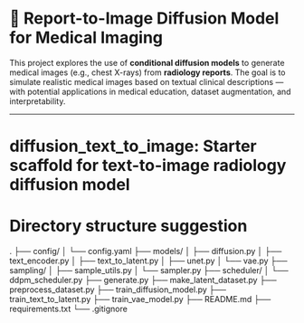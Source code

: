 # 🧠 Report-to-Image Diffusion Model for Medical Imaging

This project explores the use of **conditional diffusion models** to generate medical images (e.g., chest X-rays) from **radiology reports**. The goal is to simulate realistic medical images based on textual clinical descriptions — with potential applications in medical education, dataset augmentation, and interpretability.

---

# diffusion_text_to_image: Starter scaffold for text-to-image radiology diffusion model

# Directory structure suggestion
.
├── config/
│   └── config.yaml
├── models/
│   ├── diffusion.py
│   ├── text_encoder.py
│   ├── text_to_latent.py
│   ├── unet.py
│   └── vae.py
├── sampling/
│   ├── sample_utils.py
│   └── sampler.py
├── scheduler/
│   └── ddpm_scheduler.py
├── generate.py
├── make_latent_dataset.py
├── preprocess_dataset.py
├── train_diffusion_model.py
├── train_text_to_latent.py
├── train_vae_model.py
├── README.md
├── requirements.txt
└── .gitignore